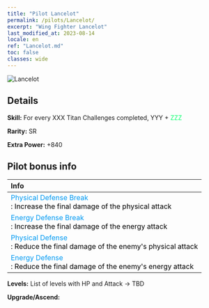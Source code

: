 ```yaml
---
title: "Pilot Lancelot"
permalink: /pilots/Lancelot/
excerpt: "Wing Fighter Lancelot"
last_modified_at: 2023-08-14
locale: en
ref: "Lancelot.md"
toc: false
classes: wide
---
```



 ![Lancelot](/images/pilots/aviator_piece_5006.png)

## Details

 **Skill:** For every XXX Titan Challenges completed, YYY + <span style="color: #03ff6b">ZZZ</span><br/><span style="color: #000000;"></span> 

 **Rarity:** SR 

 **Extra Power:** +840 

## Pilot bonus info

  |  Info |
  |:------|
  | <span style="color: #0099f2">Physical Defense Break</span><br/><span style="color: #000000;">: Increase the final damage of the physical attack</span> |
  | <span style="color: #0099f2">Energy Defense Break</span><br/><span style="color: #000000;">: Increase the final damage of the energy attack</span> |
  | <span style="color: #0099f2">Physical Defense</span><br/><span style="color: #000000;">: Reduce the final damage of the enemy's physical attack</span> |
  | <span style="color: #0099f2">Energy Defense</span><br/><span style="color: #000000;">: Reduce the final damage of the enemy's energy attack</span> |

 **Levels:**  List of levels with HP and Attack -> TBD

 **Upgrade/Ascend:**  


